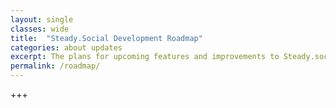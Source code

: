 ```yaml
---
layout: single
classes: wide
title:  "Steady.Social Development Roadmap"
categories: about updates
excerpt: The plans for upcoming features and improvements to Steady.social, updated as needed.
permalink: /roadmap/
---
```


+++

[core-values]: /core-values/
[feedback]: https://github.com/Steady-Social/feedback